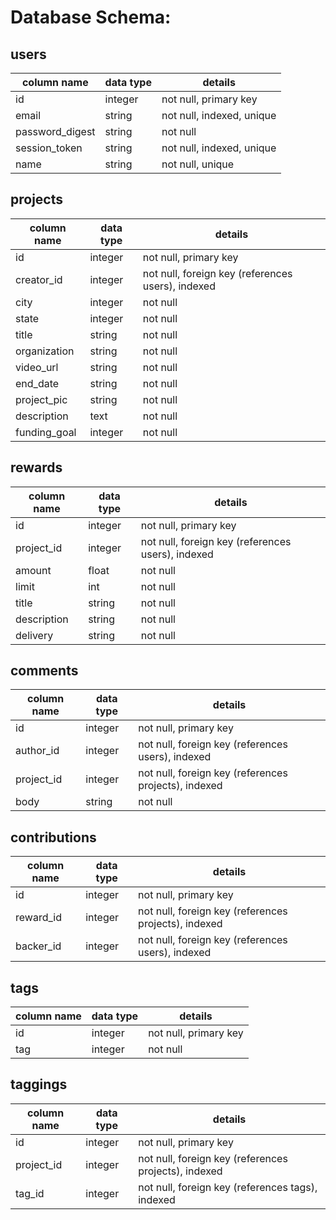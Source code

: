 # Database Schema:

## users
column name     | data type | details
----------------|-----------|-----------------------
id              | integer   | not null, primary key
email           | string    | not null, indexed, unique
password_digest | string    | not null
session_token   | string    | not null, indexed, unique
name            | string    | not null, unique

## projects
column name | data type | details
------------|-----------|-----------------------
id          | integer   | not null, primary key
creator_id  | integer   | not null, foreign key (references users), indexed
city        | integer   | not null
state       | integer   | not null
title       | string    | not null
organization| string    | not null
video_url   | string    | not null
end_date    | string    | not null
project_pic | string    | not null
description | text      | not null
funding_goal| integer   | not null

## rewards
column name | data type | details
------------|-----------|-----------------------
id          | integer   | not null, primary key
project_id  | integer   | not null, foreign key (references users), indexed
amount      | float     | not null
limit       | int       | not null
title       | string    | not null
description | string    | not null
delivery    | string    | not null

## comments
column name | data type | details
------------|-----------|-----------------------
id          | integer   | not null, primary key
author_id   | integer   | not null, foreign key (references users), indexed
project_id  | integer   | not null, foreign key (references projects), indexed
body        | string    | not null

## contributions
column name | data type | details
------------|-----------|-----------------------
id          | integer   | not null, primary key
reward_id   | integer   | not null, foreign key (references projects), indexed
backer_id   | integer   | not null, foreign key (references users), indexed

## tags
column name | data type | details
------------|-----------|-----------------------
id          | integer   | not null, primary key
tag         | integer   | not null

## taggings
column name | data type | details
------------|-----------|-----------------------
id          | integer   | not null, primary key
project_id  | integer   | not null, foreign key (references projects), indexed
tag_id      | integer   | not null, foreign key (references tags), indexed
